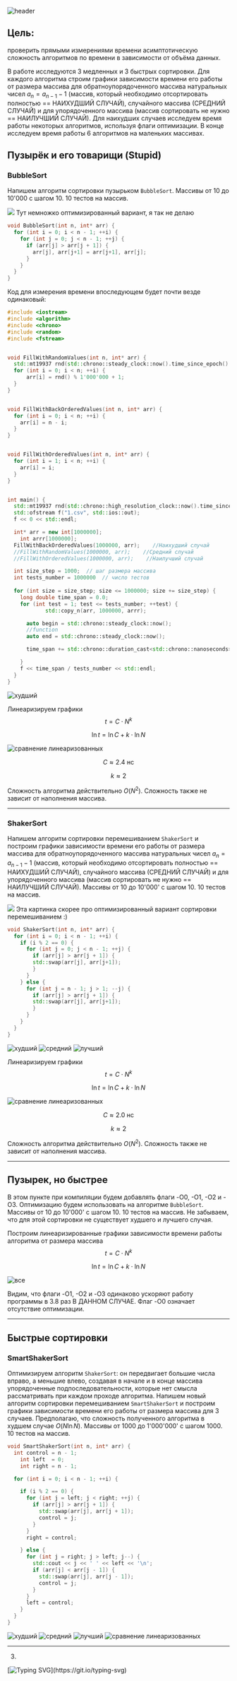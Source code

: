 ![header](https://capsule-render.vercel.app/api?type=waving&color=gradient&height=256&section=header&text=Лабораторная%20работа%20№2&fontSize=60&animation=fadeIn&fontAlignY=38&desc=Сортировки&descAlignY=60&descAlign=70&descSize=30)

## Цель:
проверить прямыми измерениями времени асимптотическую сложность алгоритмов по времени в зависимости от объёма данных.

В работе исследуются 3 медленных и 3 быстрых сортировки. Для каждого алгоритма строим графики зависимости времени его работы от размера массива для обратноупорядоченного массива натуральных чисел $a_n = a_{n-1} - 1$ (массив, который необходимо отсортировать полностью == НАИХУДШИЙ СЛУЧАЙ), случайного массива (СРЕДНИЙ СЛУЧАЙ) и для упорядоченного массива (массив сортировать не нужно == НАИЛУЧШИЙ СЛУЧАЙ). Для наихудших случаев исследуем время работы некоторых алгоритмов, используя флаги оптимизации. В конце исследуем время работы 6 алгоритмов на маленьких массивах.

## Пузырёк и его товарищи (Stupid)

### BubbleSort
Напишем алгоритм сортировки пузырьком ```BubbleSort```. Массивы от 10 до 10'000 с шагом 10. 10 тестов на массив.

![](https://habrastorage.org/getpro/habr/post_images/187/5a3/929/1875a3929dd14c8ea5ff4ccc3d0db9bd.gif)
Тут немножко оптимизированный вариант, я так не делаю

```C++
void BubbleSort(int n, int* arr) {
  for (int i = 0; i < n - 1; ++i) {
    for (int j = 0; j < n - 1; ++j) {
      if (arr[j] > arr[j + 1]) {
        arr[j], arr[j+1] = arr[j+1], arr[j];
      }
    }
  }
}
```

Код для измерения времени впоследующем будет почти везде одинаковый:

```C++
#include <iostream>
#include <algorithm>
#include <chrono>
#include <random>
#include <fstream>


void FillWithRandomValues(int n, int* arr) {
  std::mt19937 rnd(std::chrono::steady_clock::now().time_since_epoch().count());
  for (int i = 0; i < n; ++i) {
      arr[i] = rnd() % 1'000'000 + 1;
  }
}


void FillWithBackOrderedValues(int n, int* arr) {
  for (int i = 0; i < n; ++i) {
    arr[i] = n - i;
  }
}


void FillWithOrderedValues(int n, int* arr) {
  for (int i = 1; i < n; ++i) {
    arr[i] = i;
  }
}


int main() {
  std::mt19937 rnd(std::chrono::high_resolution_clock::now().time_since_epoch().count());
  std::ofstream f("1.csv", std::ios::out);
  f << 0 << std::endl;

  int* arr = new int[1000000];
	int arrr[1000000];
  FillWithBackOrderedValues(1000000, arr);    //Наихудший случай
  //FillWithRandomValues(1000000, arr);    //Средний случай
  //FillWithOrderedValues(1000000, arr);    //Наилучший случай

  int size_step = 1000;  // шаг размера массива
  int tests_number = 1000000  // число тестов
  
  for (int size = size_step; size <= 1000000; size += size_step) {
    long double time_span = 0.0;
    for (int test = 1; test <= tests_number; ++test) {
			std::copy_n(arr, 1000000, arrr);

      auto begin = std::chrono::steady_clock::now();
      //function
      auto end = std::chrono::steady_clock::now();

      time_span += std::chrono::duration_cast<std::chrono::nanoseconds>(end - begin).count();

    }
    f << time_span / tests_number << std::endl;
  }
}
```

![худший](https://github.com/Erykalkin/MIPT_labs/blob/main/lab_2/image1.png)

Линеаризируем графики
$$t = C \cdot N^k$$

$$\ln{t} = \ln{C} + k \cdot \ln{N}$$

![сравнение линеаризованных](https://github.com/Erykalkin/MIPT_labs/blob/main/lab_2/image4.png)

$$C \approx 2.4\ \text{нс}$$

$$k \approx 2$$

Сложность алгоритма действительно $O(N^2)$. Сложность также не зависит от наполнения массива.

---
### ShakerSort
Напишем алгоритм сортировки перемешиванием ```ShakerSort``` и построим графики зависимости времени его работы от размера массива для обратноупорядоченного массива натуральных чисел $a_n = a_{n-1} - 1$ (массив, который необходимо отсортировать полностью == НАИХУДШИЙ СЛУЧАЙ), случайного массива (СРЕДНИЙ СЛУЧАЙ) и для упорядоченного массива (массив сортировать не нужно == НАИЛУЧШИЙ СЛУЧАЙ). Массивы от 10 до 10'000' с шагом 10. 10 тестов на массив.

![](https://habrastorage.org/getpro/habr/post_images/2a9/ad7/855/2a9ad78556f13396ebc68cb4ac21e91c.gif)
Эта картинка скорее про оптимизированный вариант сортировки перемешиванием :)

```C++
void ShakerSort(int n, int* arr) {
  for (int i = 0; i < n - 1; ++i) {
    if (i % 2 == 0) {
      for (int j = 0; j < n - 1; ++j) {
        if (arr[j] > arr[j + 1]) {
        std::swap(arr[j], arr[j+1]);
        }
      }
    } else {
      for (int j = n - 1; j > 1; --j) {
        if (arr[j] > arr[j + 1]) {
        std::swap(arr[j], arr[j+1]);
        }
      }
    }
  }
}
```

![худший](https://github.com/Erykalkin/MIPT_labs/blob/main/lab_2/image5.png)
![средний](https://github.com/Erykalkin/MIPT_labs/blob/main/lab_2/image6.png)
![лучший](https://github.com/Erykalkin/MIPT_labs/blob/main/lab_2/image7.png)

Линеаризируем графики
$$t = C \cdot N^k$$

$$\ln{t} = \ln{C} + k \cdot \ln{N}$$

![сравнение линеаризованных](https://github.com/Erykalkin/MIPT_labs/blob/main/lab_2/image8.png)

$$C \approx 2.0\ \text{нс}$$

$$k \approx 2$$

Сложность алгоритма действительно $O(N^2)$. Сложность также не зависит от наполнения массива.


---
## Пузырек, но быстрее

В этом пункте при компиляции будем добавлять флаги -O0, -O1, -O2 и -O3. Оптимизацию будем использовать на алгоритме ```BubbleSort```. Массивы от 10 до 10'000' с шагом 10. 10 тестов на массив. Не забываем, что для этой сортировки не существует худшего и лучшего случая.

Построим линеаризированные графики зависимости времени работы алгоритма от размера массива
$$t = C \cdot N^k$$

$$\ln{t} = \ln{C} + k \cdot \ln{N}$$

![все](https://github.com/Erykalkin/MIPT_labs/blob/main/lab_2/image9.png)

Видим, что флаги -O1, -O2 и -O3 одинаково ускоряют работу программы в 3.8 раз В ДАННОМ СЛУЧАЕ. Флаг -O0 означает отсутствие оптимизации.


---
## Быстрые сортировки

### SmartShakerSort

Оптимизируем алгоритм ```ShakerSort```: он передвигает большие числа вправо, а меньшие влево, создавая в начале и в конце массива упорядоченные подпоследовательности, которые нет смысла рассматривать при каждом проходе алгоритма. Напишем новый алгоритм сортировки перемешиванием ```SmartShakerSort``` и построим графики зависимости времени его работы от размера массива для 3 случаев. Предполагаю, что сложность полученного алгоритма в худшем случае $O(N \ln N)$. Массивы от 1000 до 1'000'000' с шагом 1000. 10 тестов на массив.

```C++
void SmartShakerSort(int n, int* arr) {
  int control = n - 1;
	int left  = 0;
	int right = n - 1;

  for (int i = 0; i < n - 1; ++i) {

    if (i % 2 == 0) {
      for (int j = left; j < right; ++j) {
        if (arr[j] > arr[j + 1]) {
          std::swap(arr[j], arr[j + 1]);
          control = j;
        }
      }
      right = control;

    } else {
      for (int j = right; j > left; j--) {
        std::cout << j << ' ' << left << '\n';
        if (arr[j] < arr[j - 1]) {
          std::swap(arr[j], arr[j - 1]);
          control = j;
        }
      }
      left = control;
    }
  }
}
```

![худший](https://github.com/Erykalkin/MIPT_labs/blob/main/lab_2/image9.png)
![средний](https://github.com/Erykalkin/MIPT_labs/blob/main/lab_2/image10.png)
![лучший](https://github.com/Erykalkin/MIPT_labs/blob/main/lab_2/image11.png)
![сравнение линеаризованных](https://github.com/Erykalkin/MIPT_labs/blob/main/lab_2/image12.png)

---
3. 


[![Typing SVG](https://readme-typing-svg.herokuapp.com?color=%2336BCF7&lines=Спасибо+за+внимание!)](https://git.io/typing-svg)
